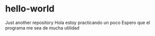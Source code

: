 # hello-world
Just another repository
Hola 
estoy practicando un poco
Espero que el programa me sea de mucha utilidad
